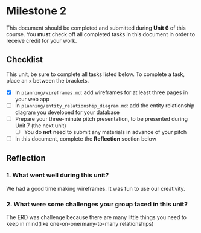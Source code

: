 # Milestone 2

This document should be completed and submitted during **Unit 6** of this course. You **must** check off all completed tasks in this document in order to receive credit for your work.

## Checklist

This unit, be sure to complete all tasks listed below. To complete a task, place an `x` between the brackets.

- [x] In `planning/wireframes.md`: add wireframes for at least three pages in your web app
- [ ] In `planning/entity_relationship_diagram.md`: add the entity relationship diagram you developed for your database
- [ ] Prepare your three-minute pitch presentation, to be presented during Unit 7 (the next unit)
  - [ ] You do **not** need to submit any materials in advance of your pitch
- [ ] In this document, complete the **Reflection** section below

## Reflection

### 1. What went well during this unit?

We had a good time making wireframes. It was fun to use our creativity.

### 2. What were some challenges your group faced in this unit?

The ERD was challenge because there are many little things you need to keep in mind(like one-on-one/many-to-many relationships)



